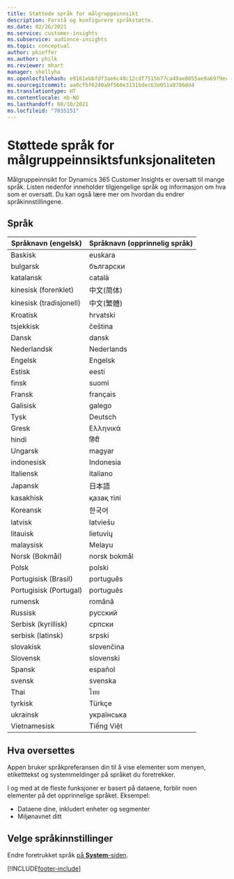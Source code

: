 ```yaml
---
title: Støttede språk for målgruppeinnsikt
description: Forstå og konfigurere språkstøtte.
ms.date: 02/26/2021
ms.service: customer-insights
ms.subservice: audience-insights
ms.topic: conceptual
author: pkieffer
ms.author: philk
ms.reviewer: mhart
manager: shellyha
ms.openlocfilehash: e9161ebbfdf3ae6c48c12cdf7515b77ca49ae8055ae9a69f9ec314bc1247aeaf
ms.sourcegitcommit: aa0cfbf6240a9f560e3131bdec63e051a8786dd4
ms.translationtype: HT
ms.contentlocale: nb-NO
ms.lasthandoff: 08/10/2021
ms.locfileid: "7035151"
---
```

# <a name="supported-languages-for-audience-insights-capability"></a>Støttede språk for målgruppeinnsiktsfunksjonaliteten

Målgruppeinnsikt for Dynamics 365 Customer Insights er oversatt til mange språk. Listen nedenfor inneholder tilgjengelige språk og informasjon om hva som er oversatt. Du kan også lære mer om hvordan du endrer språkinnstillingene. 

## <a name="languages"></a>Språk

| Språknavn (engelsk)|  Språknavn (opprinnelig språk) |
| ------------- | ------------- |
| Baskisk | euskara |
| bulgarsk | български |
| katalansk | català |
| kinesisk (forenklet) | 中文(简体) |
| kinesisk (tradisjonell) | 中文(繁體) |
| Kroatisk | hrvatski |
| tsjekkisk | čeština |
| Dansk | dansk |
| Nederlandsk | Nederlands |
| Engelsk | Engelsk |
| Estisk | eesti |
| finsk | suomi |
| Fransk | français |
| Galisisk | galego |
| Tysk | Deutsch |
| Gresk | Ελληνικά |
| hindi | हिंदी |
| Ungarsk | magyar |
| indonesisk | Indonesia |
| Italiensk | italiano |
| Japansk | 日本語 |
| kasakhisk | қазақ тілі |
| Koreansk | 한국어 |
| latvisk | latviešu |
| litauisk | lietuvių |
| malaysisk | Melayu |
| Norsk (Bokmål) | norsk bokmål |
| Polsk | polski |
| Portugisisk (Brasil) | português |
| Portugisisk (Portugal) | português |
| rumensk | română |
| Russisk | pусский |
| Serbisk (kyrillisk) | српски |
| serbisk (latinsk) | srpski |
| slovakisk | slovenčina |
| Slovensk | slovenski |
| Spansk | español |
| svensk | svenska |
| Thai | ไทย |
| tyrkisk | Türkçe |
| ukrainsk | українська |
| Vietnamesisk | Tiếng Việt |

## <a name="whats-translated"></a>Hva oversettes

Appen bruker språkpreferansen din til å vise elementer som menyen, etiketttekst og systemmeldinger på språket du foretrekker.

I og med at de fleste funksjoner er basert på dataene, forblir noen elementer på det opprinnelige språket. Eksempel:

- Dataene dine, inkludert enheter og segmenter
- Miljønavnet ditt

## <a name="choose-your-language-settings"></a>Velge språkinnstillinger  

Endre foretrukket språk [på **System**-siden](system.md).


[!INCLUDE[footer-include](../includes/footer-banner.md)]